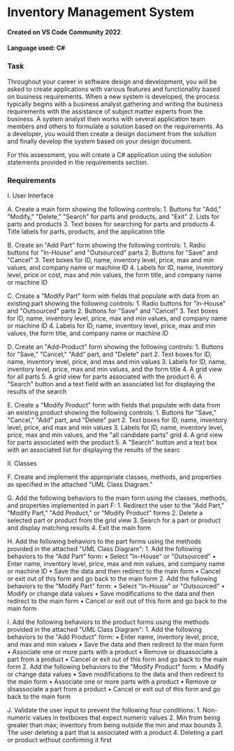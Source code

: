 # Inventory Management System

#### Created on VS Code Community 2022
#### Language used: C#

### Task
Throughout your career in software design and development, you will be asked to create applications with various features and functionality based on business requirements. When a new system is developed, the process typically begins with a business analyst gathering and writing the business requirements with the assistance of subject matter experts from the business. A system analyst then works with several application team members and others to formulate a solution based on the requirements. As a developer, you would then create a design document from the solution and finally develop the system based on your design document.

For this assessment, you will create a C# application using the solution statements provided in the requirements section.

### Requirements
I. User Interface

  A. Create a main form showing the following controls:
    1. Buttons for "Add," "Modify," "Delete," "Search" for parts and products, and "Exit"
    2. Lists for parts and products
    3. Text boxes for searching for parts and products
    4. Title labels for parts, products, and the application title

  B. Create an "Add Part" form showing the following controls:
    1. Radio buttons for "In-House" and "Outsourced" parts
    2. Buttons for "Save" and "Cancel"
    3. Text boxes for ID, name, inventory level, price, max and min values, and company name or machine ID
    4. Labels for ID, name, inventory level, price or cost, max and min values, the form title, and company name or machine ID

  C. Create a "Modify Part" form with fields that populate with data from an existing part showing the following controls:
    1. Radio buttons for "In-House" and "Outsourced" parts
    2. Buttons for "Save" and "Cancel"
    3. Text boxes for ID, name, inventory level, price, max and min values, and company name or machine ID
    4. Labels for ID, name, inventory level, price, max and min values, the form title, and company name or machine ID

  D. Create an "Add-Product" form showing the following controls:
    1. Buttons for "Save," "Cancel," "Add" part, and "Delete" part
    2. Text boxes for ID, name, inventory level, price, and max and min values
    3. Labels for ID, name, inventory level, price, max and min values, and the form title
    4. A grid view for all parts
    5. A grid view for parts associated with the product
    6. A "Search" button and a text field with an associated list for displaying the results of the search

  E. Create a "Modify Product" form with fields that populate with data from an existing product showing the following controls:
    1. Buttons for "Save," "Cancel," "Add" part, and "Delete" part
    2. Text boxes for ID, name, inventory level, price, and max and min values
    3. Labels for ID, name, inventory level, price, max and min values, and the "all candidate parts" grid
    4. A grid view for parts associated with the product
    5. A "Search" button and a text box with an associated list for displaying the results of the searc

II. Classes

  F. Create and implement the appropriate classes, methods, and properties as specified in the attached "UML Class Diagram."

  G. Add the following behaviors to the main form using the classes, methods, and properties implemented in part F:
    1. Redirect the user to the "Add Part," "Modify Part," "Add Product," or "Modify Product" forms
    2. Delete a selected part or product from the grid view
    3. Search for a part or product and display matching results
    4. Exit the main form

  H. Add the following behaviors to the part forms using the methods provided in the attached "UML Class Diagram":
    1. Add the following behaviors to the "Add Part" form:
      • Select "In-House" or "Outsourced"
      • Enter name, inventory level, price, max and min values, and company name or machine ID
      • Save the data and then redirect to the main form
      • Cancel or exit out of this form and go back to the main form
    2. Add the following behaviors to the "Modify Part" form:
      • Select "In-House" or "Outsourced"
      • Modify or change data values
      • Save modifications to the data and then redirect to the main form
      • Cancel or exit out of this form and go back to the main form

  I. Add the following behaviors to the product forms using the methods provided in the attached "UML Class Diagram":
    1. Add the following behaviors to the "Add Product" form:
      • Enter name, inventory level, price, and max and min values
      • Save the data and then redirect to the main form
      • Associate one or more parts with a product
      • Remove or disassociate a part from a product
      • Cancel or exit out of this form and go back to the main form
    2. Add the following behaviors to the "Modify Product" form:
      • Modify or change data values
      • Save modifications to the data and then redirect to the main form
      • Associate one or more parts with a product
      • Remove or disassociate a part from a product
      • Cancel or exit out of this form and go back to the main form
      
  J. Validate the user input to prevent the following four conditions:
    1. Non-numeric values in textboxes that expect numeric values
    2. Min from being greater than max; inventory from being outside the min and max bounds
    3. The user deleting a part that is associated with a product
    4. Deleting a part or product without confirming it first
